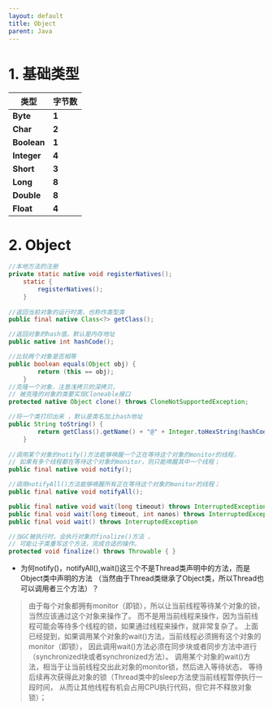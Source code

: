 ```yaml
---
layout: default
title: Object
parent: Java
---
```


# 1. 基础类型

| **类型**      | **字节数** |
|-------------|---------|
| **Byte**    | **1**   |
| **Char**    | **2**   |
| **Boolean** | **1**   |
| **Integer** | **4**   |
| **Short**   | **3**   |
| **Long**    | **8**   |
| **Double**  | **8**   |
| **Float**   | **4**   |

# 2. Object

```java
//本地方法的注册
private static native void registerNatives();
    static {
        registerNatives();
    }
    
//返回当前对象的运行时类，也称作类型类
public final native Class<?> getClass();    

//返回对象的hash值，默认是内存地址
public native int hashCode();

//比较两个对象是否相等
public boolean equals(Object obj) {
        return (this == obj);
    }
//克隆一个对象，注意浅拷贝的深拷贝，
// 被克隆的对象的类要实现Cloneable接口    
protected native Object clone() throws CloneNotSupportedException;

//将一个类打印出来 ，默认是类名加上hash地址
public String toString() {
        return getClass().getName() + "@" + Integer.toHexString(hashCode());
    }
    
//调用某个对象的notify()方法能够唤醒一个正在等待这个对象的monitor的线程，
// 如果有多个线程都在等待这个对象的monitor，则只能唤醒其中一个线程；
public final native void notify();

//调用notifyAll()方法能够唤醒所有正在等待这个对象的monitor的线程；
public final native void notifyAll();

public final native void wait(long timeout) throws InterruptedException;
public final void wait(long timeout, int nanos) throws InterruptedException 
public final void wait() throws InterruptedException

//当GC被执行时，会执行对象的finalize()方法 ，
// 可能让子类重写这个方法，完成合适的操作。
protected void finalize() throws Throwable { }
```

- 为何notify()，notifyAll(),wait()这三个不是Thread类声明中的方法，而是Object类中声明的方法
（当然由于Thread类继承了Object类，所以Thread也可以调用者三个方法）？
> 由于每个对象都拥有monitor（即锁），所以让当前线程等待某个对象的锁，当然应该通过这个对象来操作了。
而不是用当前线程来操作，因为当前线程可能会等待多个线程的锁，如果通过线程来操作，就非常复杂了。
上面已经提到，如果调用某个对象的wait()方法，当前线程必须拥有这个对象的monitor（即锁），
因此调用wait()方法必须在同步块或者同步方法中进行（synchronized块或者synchronized方法）。
调用某个对象的wait()方法，相当于让当前线程交出此对象的monitor锁，然后进入等待状态，
等待后续再次获得此对象的锁（Thread类中的sleep方法使当前线程暂停执行一段时间，
从而让其他线程有机会占用CPU执行代码，但它并不释放对象锁）；